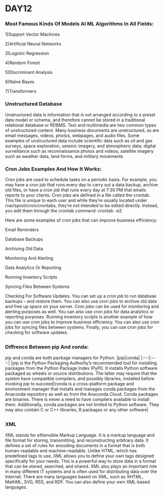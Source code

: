   # DAY12
### Most Famous Kinds Of Models AI ML Algorithms In All Fields:
1)Support Vector Machines

2)Artificial Neural Networks

3)Logistic Regression

4)Random Forest

5)Discriminant Analysis

6)Naïve Bayes

7)Transformers

### Unstructured Database

Unstructured data is information that is not arranged according to a preset data model or schema,
and therefore cannot be stored in a traditional relational database or RDBMS. Text and multimedia are two common
types of unstructured content. Many business documents are unstructured, as are email messages, videos, photos,
webpages, and audio files. Some examples of unstructured data include scientific data such as oil and gas 
surveys, space exploration, seismic imagery, and atmospheric data; digital surveillance such as reconnaissance
photos and videos; satellite imagery such as weather data, land forms, and military movements
###
### Cron Jobs Examples And How It Works:
Cron jobs are used to schedule tasks on a periodic basis. For example, 
you may have a cron job that runs every day to carry out a data backup, archive old files,
or have a cron job that runs every day at 7:30 PM that emails reports to your clients. Cron jobs are defined
in a file called the crontab. This file is unique to each user and while they’re usually located under /var/spool/cron/crontabs,
they’re not intended to be edited directly. Instead, you edit them through the crontab command: crontab -e2.

Here are some examples of cron jobs that can improve business efficiency:

Email Reminders

Database Backups

Archiving Old Data

Monitoring And Alerting

Data Analytics Or Reporting

Running Inventory Scripts

Syncing Files Between Systems

Checking For Software Updates.
You can set up a cron job to run database backups – and restore them. You can also use 
cron jobs to archive old data and free up space on your server. Cron jobs can be used
for monitoring and alerting purposes as well. You can also use cron jobs for data analytics
or reporting purposes. Running inventory scripts is another example of how you can use 
cron jobs to improve business efficiency. You can also use cron jobs for syncing files
between systems. Finally, you can use cron jobs for checking for software updates.
##
### Diffrence Between pip And conda:
pip and conda are both package managers for Python.
|pip|conda|
|:--:|:---:|
|pip is the Python Packaging Authority’s recommended tool for installing packages from the Python Package Index (PyPI). It installs Python software packaged as wheels or source distributions. The latter may require that the system have compatible compilers, and possibly libraries, installed before invoking pip to succeed|conda is a cross-platform package and environment manager that installs and manages conda packages from the Anaconda repository as well as from the Anaconda Cloud. Conda packages are binaries. There is never a need to have compilers available to install them. Additionally, conda packages are not limited to Python software. They may also contain C or C++ libraries, R packages or any other software|
##
### XML
XML stands for eXtensible Markup Language. It is a markup language and file format for storing, transmitting, and reconstructing arbitrary data. 
It defines a set of rules for encoding documents in a format that is both human-readable and machine-readable.
Unlike HTML, which has predefined tags to use, XML allows you to define your own tags designed specifically for your needs. This is a powerful way to 
store data in a format that can be stored, searched, and shared.
XML also plays an important role in many different IT systems and is often used for distributing data over the Internet. There are many languages based on XML,
such as XHTML, MathML, SVG, RSS, and RDF. You can also define your own XML-based languages.
